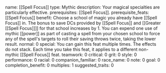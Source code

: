 name: [[Spell Focus]]
type: Mythic
description: Your magical specialties are particularly effective.
prerequisites: [[Spell Focus]].
prerequisite_feats: [[Spell Focus]]
benefit: Choose a school of magic you already have [[Spell Focus]] in. The bonus to save DCs provided by [[Spell Focus]] and [[Greater [[Spell Focus]]]] for that school increases by 1. You can expend one use of mythic [[power]] as part of casting a spell from your chosen school to force any of the spell's targets to roll their saving throws twice, taking the lower result.
normal: 0
special: You can gain this feat multiple times. The effects do not stack. Each time you take this feat, it applies to a different non-mythic [[Spell Focus]] feat.
teamwork: 0
critical: 0
grit: 0
style: 0
performance: 0
racial: 0
companion_familiar: 0
race_name: 0
note: 0
goal: 0
completion_benefit: 0
multiples: 1
suggested_traits: 0
